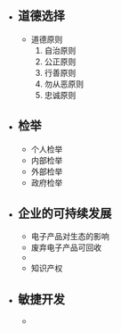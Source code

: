 - ## 道德选择
	- 道德原则
		1. 自治原则
		2. 公正原则
		3. 行善原则
		4. 勿从恶原则
		5. 忠诚原则

- ## 检举
	- 个人检举
	- 内部检举
	- 外部检举
	- 政府检举

- ## 企业的可持续发展
	- 电子产品对生态的影响
	- 废弃电子产品可回收
	- 
	- 知识产权

- ## 敏捷开发
	- 
<!--stackedit_data:
eyJoaXN0b3J5IjpbLTIzOTc0NzQzMiw5MDcwMTA4NzFdfQ==
-->